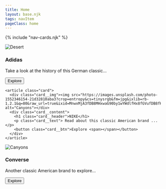 ```yaml
---
title: Home
layout: base.njk
tags: navItem
pageClass: home
---
```

{% include "nav-cards.njk" %}
</section>
<section class="grid">
  <article class="card">
      <div class="card__img"><img src="https://images.unsplash.com/photo-1558191053-c03db2757e3d?crop=entropy&cs=tinysrgb&fm=jpg&ixlib=rb-1.2.1&q=80&raw_url=true&ixid=MnwxMjA3fDB8MHxwaG90by1wYWdlfHx8fGVufDB8fHx8&auto=format&fit=crop&w=1740" alt="Desert"></div>
      <div class="card__content">
        <h1 class="card__header">Adidas</h1>
        <p class="card__text">Take a look at the history of this German classic...</p>
        <button class="card__btn">Explore <span></span></button>
      </div>
    </article>

    <article class="card">
      <div class="card__img"><img src="https://images.unsplash.com/photo-1552346154-21d32810aba3?crop=entropy&cs=tinysrgb&fm=jpg&ixlib=rb-1.2.1&q=80&raw_url=true&ixid=MnwxMjA3fDB8MHxwaG90by1wYWdlfHx8fGVufDB8fHx8&auto=format&fit=crop&w=1740" alt="Canyons"></div>
      <div class="card__content">
        <h1 class="card__header">NIKE</h1>
        <p class="card__text"> Read about this classic American brand ... </p>
        <button class="card__btn">Explore <span></span></button>
      </div>
    </article>
  
  <article class="card">
    <div class="card__img"><img src="https://images.unsplash.com/photo-1527128296579-fce16948f060?crop=entropy&cs=tinysrgb&fm=jpg&ixlib=rb-1.2.1&q=80&raw_url=true&ixid=MnwxMjA3fDB8MHxwaG90by1wYWdlfHx8fGVufDB8fHx8&auto=format&fit=crop&w=1740" alt="Canyons"></div>
      <div class="card__content">
        <h1 class="card__header">Converse</h1>
        <p class="card__text">Another classic American brand to explore... </p>
        <button class="card__btn">Explore <span></span></button>
      </div>
    </article>
 </section>


